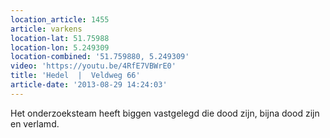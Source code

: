 ```yaml
---
location_article: 1455
article: varkens
location-lat: 51.75988
location-lon: 5.249309
location-combined: '51.759880, 5.249309'
video: 'https://youtu.be/4RfE7VBWrE0'
title: 'Hedel  |  Veldweg 66'
article-date: '2013-08-29 14:24:03'
---
```


Het onderzoeksteam heeft biggen vastgelegd die dood zijn, bijna dood zijn en verlamd.